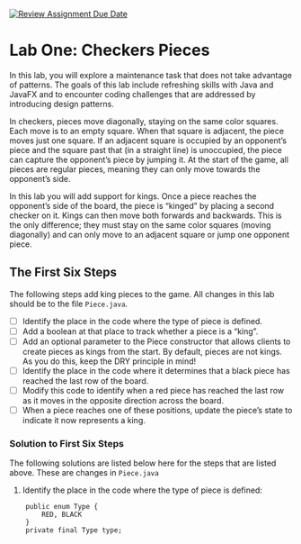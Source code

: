[![Review Assignment Due Date](https://classroom.github.com/assets/deadline-readme-button-22041afd0340ce965d47ae6ef1cefeee28c7c493a6346c4f15d667ab976d596c.svg)](https://classroom.github.com/a/ySCT0iTa)

# Lab One: Checkers Pieces
In this lab, you will explore a maintenance task that does not take advantage of patterns. The goals of this lab include
refreshing skills with Java and JavaFX and to encounter coding challenges that are addressed by introducing design patterns.

In checkers, pieces move diagonally, staying on the same color squares. Each move is to an empty square. When that square 
is adjacent, the piece moves just one square. If an adjacent square is occupied by an opponent’s piece and the square past 
that (in a straight line) is unoccupied, the piece can capture the opponent’s piece by jumping it. At the start of the game, 
all pieces are regular pieces, meaning they can only move towards the opponent’s side.

In this lab you will add support for kings. Once a piece reaches the opponent’s side of the board, the piece is “kinged” by 
placing a second checker on it. Kings can then move both forwards and backwards. This is the only difference; they must stay 
on the same color squares (moving diagonally) and can only move to an adjacent square or jump one opponent piece.


## The First Six Steps
The following steps add king pieces to the game. All changes in this lab should be to the file ```Piece.java```. 
- [ ] Identify the place in the code where the type of piece is defined.
- [ ] Add a boolean at that place to track whether a piece is a “king”.
- [ ] Add an optional parameter to the Piece constructor that allows clients to create pieces as kings from the start. By default, pieces are not kings. As you do this, keep the DRY principle in mind!
- [ ] Identify the place in the code where it determines that a black piece has reached the last row of the board.
- [ ] Modify this code to identify when a red piece has reached the last row as it moves in the opposite direction across the board.
- [ ] When a piece reaches one of these positions, update the piece’s state to indicate it now represents a king.

### Solution to First Six Steps
The following solutions are listed below here for the steps that are listed above. These are changes in ```Piece.java```
1. Identify the place in the code where the type of piece is defined:
```
    public enum Type {
        RED, BLACK
    }
    private final Type type;
```

